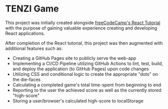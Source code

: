 # TENZI Game

This project was initially created alongside [freeCodeCamp's React Tutorial](https://www.youtube.com/watch?v=bMknfKXIFA8) with the purpose of gaining valuable experience creating and developing React applications.

After completion of the React tutorial, this project was then augmented with additional features such as:
* Creating a GitHub Pages site to publicly serve the web-app
* Implementing a CI/CD Pipeline utilizing GitHub Actions to lint, test, build, and deploy the application (to GitHub Pages) upon code changes
* Utilizing CSS and conditional logic to create the appropriate "dots" on the die-faces
* Calculating a completed game's total time-spent from beginning to end
* Reporting to the user the achieved score as well as the currently stored "high-score"
* Storing a user/browser's calculated high-score to localStorage

